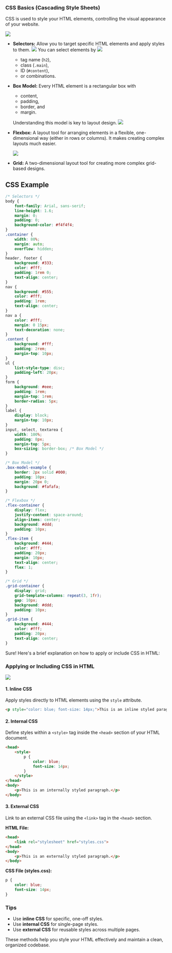 
### CSS Basics (Cascading Style Sheets)

CSS is used to style your HTML elements, controlling the visual appearance of your website.

![](./images/css.png)

- **Selectors:** Allow you to target specific HTML elements and apply styles to them. 
  ![](./images/css-selectors.png)
  You can select elements by 
  ![](./images/CSS-selectors-types.png)
  - tag name (`h2`), 
  - class (`.main`), 
  - ID (`#content`), 
  - or combinations.

- **Box Model:** Every HTML element is a rectangular box with 
  - content,
  - padding,
  - border, and
  - margin. 
  
  Understanding this model is key to layout design.
  ![](./images/box-model-detail.svg)


- **Flexbox:** A layout tool for arranging elements in a flexible, one-dimensional way (either in rows or columns). It makes creating complex layouts much easier.

  ![](./images/grid-vs-flexbox-1.png)

- **Grid:** A two-dimensional layout tool for creating more complex grid-based designs.


## CSS Example
```css
/* Selectors */
body {
    font-family: Arial, sans-serif;
    line-height: 1.6;
    margin: 0;
    padding: 0;
    background-color: #f4f4f4;
}
.container {
    width: 80%;
    margin: auto;
    overflow: hidden;
}
header, footer {
    background: #333;
    color: #fff;
    padding: 1rem 0;
    text-align: center;
}
nav {
    background: #555;
    color: #fff;
    padding: 1rem;
    text-align: center;
}
nav a {
    color: #fff;
    margin: 0 15px;
    text-decoration: none;
}
.content {
    background: #fff;
    padding: 2rem;
    margin-top: 10px;
}
ul {
    list-style-type: disc;
    padding-left: 20px;
}
form {
    background: #eee;
    padding: 1rem;
    margin-top: 1rem;
    border-radius: 5px;
}
label {
    display: block;
    margin-top: 10px;
}
input, select, textarea {
    width: 100%;
    padding: 8px;
    margin-top: 5px;
    box-sizing: border-box; /* Box Model */
}

/* Box Model */
.box-model-example {
    border: 2px solid #000;
    padding: 10px;
    margin: 20px 0;
    background: #fafafa;
}

/* Flexbox */
.flex-container {
    display: flex;
    justify-content: space-around;
    align-items: center;
    background: #ddd;
    padding: 10px;
}
.flex-item {
    background: #444;
    color: #fff;
    padding: 20px;
    margin: 10px;
    text-align: center;
    flex: 1;
}

/* Grid */
.grid-container {
    display: grid;
    grid-template-columns: repeat(3, 1fr);
    gap: 10px;
    background: #ddd;
    padding: 10px;
}
.grid-item {
    background: #444;
    color: #fff;
    padding: 20px;
    text-align: center;
}
```

Sure! Here's a brief explanation on how to apply or include CSS in HTML:

### Applying or Including CSS in HTML
![](./images/css-types.png)

#### 1. Inline CSS
Apply styles directly to HTML elements using the `style` attribute.

```html
<p style="color: blue; font-size: 14px;">This is an inline styled paragraph.</p>
```

#### 2. Internal CSS
Define styles within a `<style>` tag inside the `<head>` section of your HTML document.

```html
<head>
    <style>
        p {
            color: blue;
            font-size: 14px;
        }
    </style>
</head>
<body>
    <p>This is an internally styled paragraph.</p>
</body>
```

#### 3. External CSS
Link to an external CSS file using the `<link>` tag in the `<head>` section.

**HTML File:**
```html
<head>
    <link rel="stylesheet" href="styles.css">
</head>
<body>
    <p>This is an externally styled paragraph.</p>
</body>
```

**CSS File (styles.css):**
```css
p {
    color: blue;
    font-size: 14px;
}
```

### Tips
- Use **inline CSS** for specific, one-off styles.
- Use **internal CSS** for single-page styles.
- Use **external CSS** for reusable styles across multiple pages.

These methods help you style your HTML effectively and maintain a clean, organized codebase.


